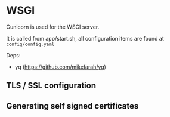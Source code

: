 # WSGI

Gunicorn is used for the WSGI server.

It is called from app/start.sh, all configuration items are found at `config/config.yaml`

Deps:
 - yq (https://github.com/mikefarah/yq)

## TLS / SSL configuration

## Generating self signed certificates
